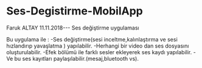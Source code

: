 # Ses-Degistirme-MobilApp
Faruk ALTAY 11.11.2018---
Ses değiştirme uygulaması

Bu uygulama ile :
-Ses değiştirme(sesi inceltme,kalınlaştırma ve sesi hızlandırıp yavaşlatma ) yapılabilir.
-Herhangi bir video dan ses dosyasını oluşturulabilir.
-Efek bölümü ile farklı sesler ekleyerek ses kaydı yapılabilir.
-Ve bu ses kayıtları paylaşılabilir.(mesaj,bluetooth vs).
